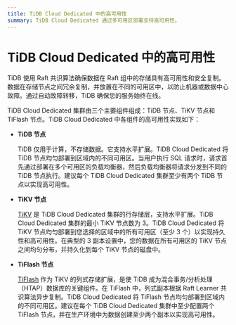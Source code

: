 ```yaml
---
title: TiDB Cloud Dedicated 中的高可用性
summary: TiDB Cloud Dedicated 通过多可用区部署支持高可用性。
---
```


# TiDB Cloud Dedicated 中的高可用性

TiDB 使用 Raft 共识算法确保数据在 Raft 组中的存储具有高可用性和安全复制。数据在存储节点之间冗余复制，并放置在不同的可用区中，以防止机器或数据中心故障。通过自动故障转移，TiDB 确保您的服务始终在线。

TiDB Cloud Dedicated 集群由三个主要组件组成：TiDB 节点、TiKV 节点和 TiFlash 节点。TiDB Cloud Dedicated 中各组件的高可用性实现如下：

* **TiDB 节点**

    TiDB 仅用于计算，不存储数据。它支持水平扩展。TiDB Cloud Dedicated 将 TiDB 节点均匀部署到区域内的不同可用区。当用户执行 SQL 请求时，请求首先通过部署在多个可用区的负载均衡器，然后负载均衡器将请求分发到不同的 TiDB 节点执行。建议每个 TiDB Cloud Dedicated 集群至少有两个 TiDB 节点以实现高可用性。

* **TiKV 节点**

    [TiKV](https://docs.pingcap.com/tidb/stable/tikv-overview) 是 TiDB Cloud Dedicated 集群的行存储层，支持水平扩展。TiDB Cloud Dedicated 集群的最小 TiKV 节点数为 3。TiDB Cloud Dedicated 将 TiKV 节点均匀部署到您选择的区域中的所有可用区（至少 3 个）以实现持久性和高可用性。在典型的 3 副本设置中，您的数据在所有可用区的 TiKV 节点之间均匀分布，并持久化到每个 TiKV 节点的磁盘中。

* **TiFlash 节点**

    [TiFlash](https://docs.pingcap.com/tidb/stable/tiflash-overview) 作为 TiKV 的列式存储扩展，是使 TiDB 成为混合事务/分析处理（HTAP）数据库的关键组件。在 TiFlash 中，列式副本根据 Raft Learner 共识算法异步复制。TiDB Cloud Dedicated 将 TiFlash 节点均匀部署到区域内的不同可用区。建议在每个 TiDB Cloud Dedicated 集群中至少配置两个 TiFlash 节点，并在生产环境中为数据创建至少两个副本以实现高可用性。
